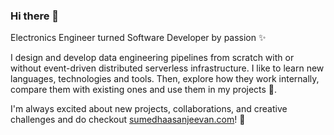 ### Hi there 👋

Electronics Engineer turned Software Developer by passion ✨

I design and develop data engineering pipelines from scratch with or without event-driven distributed serverless infrastructure. I like to learn new languages, technologies and tools. Then, explore how they work internally, compare them with existing ones and use them in my projects 🌱. 

I'm always excited about new projects, collaborations, and creative challenges and do checkout [sumedhaasanjeevan.com](http://sumedhaasanjeevan.com/)! 💬 


<!--
**misticorion/misticorion** is a ✨ _special_ ✨ repository because its `README.md` (this file) appears on your GitHub profile.

Here are some ideas to get you started:

- 🔭 I’m currently working on ...
- 🌱 I’m currently learning ...
- 👯 I’m looking to collaborate on ...
- 🤔 I’m looking for help with ...
- 💬 Ask me about ...
- 📫 How to reach me: ...
- 😄 Pronouns: ...
- ⚡ Fun fact: ...
-->
